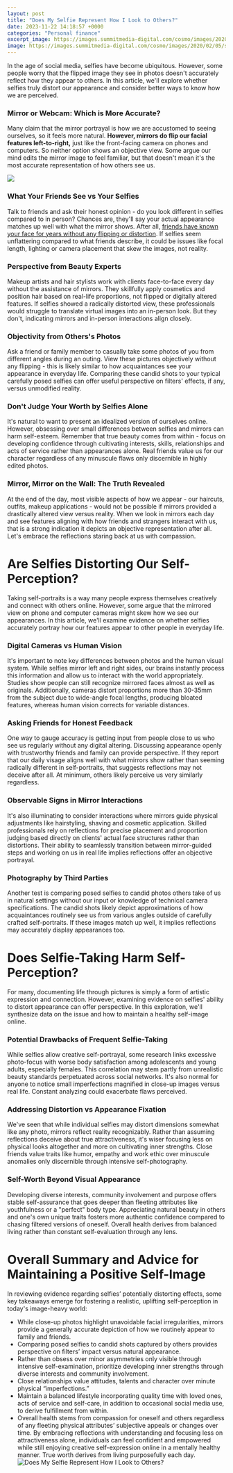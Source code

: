 ```yaml
---
layout: post
title: "Does My Selfie Represent How I Look to Others?"
date: 2023-11-22 14:18:57 +0000
categories: "Personal finance"
excerpt_image: https://images.summitmedia-digital.com/cosmo/images/2020/02/05/selfie-tips-1580891777.jpg
image: https://images.summitmedia-digital.com/cosmo/images/2020/02/05/selfie-tips-1580891777.jpg
---
```


In the age of social media, selfies have become ubiquitous. However, some people worry that the flipped image they see in photos doesn't accurately reflect how they appear to others. In this article, we'll explore whether selfies truly distort our appearance and consider better ways to know how we are perceived.
### Mirror or Webcam: Which is More Accurate?
Many claim that the mirror portrayal is how we are accustomed to seeing ourselves, so it feels more natural. **However, mirrors do flip our facial features left-to-right,** just like the front-facing camera on phones and computers. So neither option shows an objective view. Some argue our mind edits the mirror image to feel familiar, but that doesn't mean it's the most accurate representation of how others see us. 

![](https://plugins-media.makeupar.com/smb/blog/post/2023-02-23/1acd6634-2cf8-43d1-8458-e4806f5293a9.jpg)
### What Your Friends See vs Your Selfies
Talk to friends and ask their honest opinion - do you look different in selfies compared to in person? Chances are, they'll say your actual appearance matches up well with what the mirror shows. After all, [friends have known your face for years without any flipping or distortion](https://store.fi.io.vn/collection/dog-lover). If selfies seem unflattering compared to what friends describe, it could be issues like focal length, lighting or camera placement that skew the images, not reality.
### Perspective from Beauty Experts
Makeup artists and hair stylists work with clients face-to-face every day without the assistance of mirrors. They skillfully apply cosmetics and position hair based on real-life proportions, not flipped or digitally altered features. If selfies showed a radically distorted view, these professionals would struggle to translate virtual images into an in-person look. But they don't, indicating mirrors and in-person interactions align closely.
### Objectivity from Others's Photos
Ask a friend or family member to casually take some photos of you from different angles during an outing. View these pictures objectively without any flipping - this is likely similar to how acquaintances see your appearance in everyday life. Comparing these candid shots to your typical carefully posed selfies can offer useful perspective on filters' effects, if any, versus unmodified reality.
### Don't Judge Your Worth by Selfies Alone  
It's natural to want to present an idealized version of ourselves online. However, obsessing over small differences between selfies and mirrors can harm self-esteem. Remember that true beauty comes from within - focus on developing confidence through cultivating interests, skills, relationships and acts of service rather than appearances alone. Real friends value us for our character regardless of any minuscule flaws only discernible in highly edited photos.
### Mirror, Mirror on the Wall: The Truth Revealed
At the end of the day, most visible aspects of how we appear - our haircuts, outfits, makeup applications - would not be possible if mirrors provided a drastically altered view versus reality. When we look in mirrors each day and see features aligning with how friends and strangers interact with us, that is a strong indication it depicts an objective representation after all. Let's embrace the reflections staring back at us with compassion.
# Are Selfies Distorting Our Self-Perception?
Taking self-portraits is a way many people express themselves creatively and connect with others online. However, some argue that the mirrored view on phone and computer cameras might skew how we see our appearances. In this article, we'll examine evidence on whether selfies accurately portray how our features appear to other people in everyday life.
### Digital Cameras vs Human Vision 
It's important to note key differences between photos and the human visual system. While selfies mirror left and right sides, our brains instantly process this information and allow us to interact with the world appropriately. Studies show people can still recognize mirrored faces almost as well as originals. Additionally, cameras distort proportions more than 30-35mm from the subject due to wide-angle focal lengths, producing bloated features, whereas human vision corrects for variable distances.
### Asking Friends for Honest Feedback
One way to gauge accuracy is getting input from people close to us who see us regularly without any digital altering. Discussing appearance openly with trustworthy friends and family can provide perspective. If they report that our daily visage aligns well with what mirrors show rather than seeming radically different in self-portraits, that suggests reflections may not deceive after all. At minimum, others likely perceive us very similarly regardless. 
### Observable Signs in Mirror Interactions  
It's also illuminating to consider interactions where mirrors guide physical adjustments like hairstyling, shaving and cosmetic application. Skilled professionals rely on reflections for precise placement and proportion judging based directly on clients' actual face structures rather than distortions. Their ability to seamlessly transition between mirror-guided steps and working on us in real life implies reflections offer an objective portrayal.
### Photography by Third Parties
Another test is comparing posed selfies to candid photos others take of us in natural settings without our input or knowledge of technical camera specifications. The candid shots likely depict approximations of how acquaintances routinely see us from various angles outside of carefully crafted self-portraits. If these images match up well, it implies reflections may accurately display appearances too.
# Does Selfie-Taking Harm Self-Perception?
For many, documenting life through pictures is simply a form of artistic expression and connection. However, examining evidence on selfies' ability to distort appearance can offer perspective. In this exploration, we'll synthesize data on the issue and how to maintain a healthy self-image online.
### Potential Drawbacks of Frequent Selfie-Taking 
While selfies allow creative self-portrayal, some research links excessive photo-focus with worse body satisfaction among adolescents and young adults, especially females. This correlation may stem partly from unrealistic beauty standards perpetuated across social networks. It's also normal for anyone to notice small imperfections magnified in close-up images versus real life. Constant analyzing could exacerbate flaws perceived. 
### Addressing Distortion vs Appearance Fixation  
We've seen that while individual selfies may distort dimensions somewhat like any photo, mirrors reflect reality recognizably. Rather than assuming reflections deceive about true attractiveness, it's wiser focusing less on physical looks altogether and more on cultivating inner strengths. Close friends value traits like humor, empathy and work ethic over minuscule anomalies only discernible through intensive self-photography.
### Self-Worth Beyond Visual Appearance
Developing diverse interests, community involvement and purpose offers stable self-assurance that goes deeper than fleeting attributes like youthfulness or a "perfect" body type. Appreciating natural beauty in others and one's own unique traits fosters more authentic confidence compared to chasing filtered versions of oneself. Overall health derives from balanced living rather than constant self-evaluation through any lens.
# Overall Summary and Advice for Maintaining a Positive Self-Image
In reviewing evidence regarding selfies’ potentially distorting effects, some key takeaways emerge for fostering a realistic, uplifting self-perception in today's image-heavy world:
- While close-up photos highlight unavoidable facial irregularities, mirrors provide a generally accurate depiction of how we routinely appear to family and friends. 
- Comparing posed selfies to candid shots captured by others provides perspective on filters’ impact versus natural appearance.
- Rather than obsess over minor asymmetries only visible through intensive self-examination, prioritize developing inner strengths through diverse interests and community involvement. 
- Close relationships value attitudes, talents and character over minute physical “imperfections.” 
- Maintain a balanced lifestyle incorporating quality time with loved ones, acts of service and self-care, in addition to occasional social media use, to derive fulfillment from within.
- Overall health stems from compassion for oneself and others regardless of any fleeting physical attributes’ subjective appeals or changes over time.
By embracing reflections with understanding and focusing less on attractiveness alone, individuals can feel confident and empowered while still enjoying creative self-expression online in a mentally healthy manner. True worth derives from living purposefully each day.
![Does My Selfie Represent How I Look to Others?](https://images.summitmedia-digital.com/cosmo/images/2020/02/05/selfie-tips-1580891777.jpg)